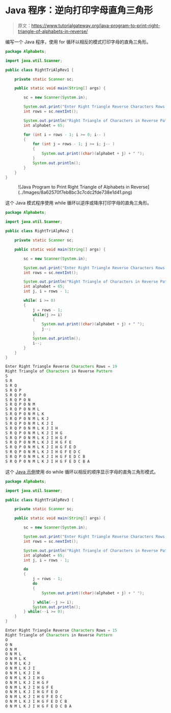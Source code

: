 # Java 程序：逆向打印字母直角三角形

> 原文：<https://www.tutorialgateway.org/java-program-to-print-right-triangle-of-alphabets-in-reverse/>

编写一个 Java 程序，使用 for 循环以相反的模式打印字母的直角三角形。

```java
package Alphabets;

import java.util.Scanner;

public class RightTriAlpRev1 {

	private static Scanner sc;

	public static void main(String[] args) {

		sc = new Scanner(System.in);	

		System.out.print("Enter Right Triangle Reverse Characters Rows = ");
		int rows = sc.nextInt();

		System.out.println("Right Triangle of Characters in Reverse Pattern");
		int alphabet = 65;

		for (int i = rows - 1; i >= 0; i-- ) 
		{
			for (int j = rows - 1; j >= i; j-- ) 	
			{
				System.out.print((char)(alphabet + j) + " ");
			}
			System.out.println();
		}
	}
}
```

<figure class="wp-block-image size-large">![Java Program to Print Right Triangle of Alphabets in Reverse](../Images/8a62570f7eb8bc3c7cdc2fde738e1d41.png)</figure>

这个 Java 模式程序使用 while 循环以逆序或降序打印字母的直角三角形。

```java
package Alphabets;

import java.util.Scanner;

public class RightTriAlpRev2 {

	private static Scanner sc;

	public static void main(String[] args) {

		sc = new Scanner(System.in);	

		System.out.print("Enter Right Triangle Reverse Characters Rows = ");
		int rows = sc.nextInt();

		System.out.println("Right Triangle of Characters in Reverse Pattern");
		int alphabet = 65;
		int j, i = rows - 1;

		while( i >= 0) 
		{
			j = rows - 1;
			while(j >= i) 	
			{
				System.out.print((char)(alphabet + j) + " ");
				j--;
			}
			System.out.println();
			i--;
		}
	}
}
```

```java
Enter Right Triangle Reverse Characters Rows = 19
Right Triangle of Characters in Reverse Pattern
S 
S R 
S R Q 
S R Q P 
S R Q P O 
S R Q P O N 
S R Q P O N M 
S R Q P O N M L 
S R Q P O N M L K 
S R Q P O N M L K J 
S R Q P O N M L K J I 
S R Q P O N M L K J I H 
S R Q P O N M L K J I H G 
S R Q P O N M L K J I H G F 
S R Q P O N M L K J I H G F E 
S R Q P O N M L K J I H G F E D 
S R Q P O N M L K J I H G F E D C 
S R Q P O N M L K J I H G F E D C B 
S R Q P O N M L K J I H G F E D C B A 
```

这个 [Java 示例](https://www.tutorialgateway.org/learn-java-programs/)使用 do while 循环以相反的顺序显示字母的直角三角形模式。

```java
package Alphabets;

import java.util.Scanner;

public class RightTriAlpRev3 {

	private static Scanner sc;

	public static void main(String[] args) {

		sc = new Scanner(System.in);	

		System.out.print("Enter Right Triangle Reverse Characters Rows = ");
		int rows = sc.nextInt();

		System.out.println("Right Triangle of Characters in Reverse Pattern");
		int alphabet = 65;
		int j, i = rows - 1;

		do
		{
			j = rows - 1;
			do  	
			{
				System.out.print((char)(alphabet + j) + " ");

			} while(--j >= i);
			System.out.println();
		} while(--i >= 0);
	}
}
```

```java
Enter Right Triangle Reverse Characters Rows = 15
Right Triangle of Characters in Reverse Pattern
O 
O N 
O N M 
O N M L 
O N M L K 
O N M L K J 
O N M L K J I 
O N M L K J I H 
O N M L K J I H G 
O N M L K J I H G F 
O N M L K J I H G F E 
O N M L K J I H G F E D 
O N M L K J I H G F E D C 
O N M L K J I H G F E D C B 
O N M L K J I H G F E D C B A 
```